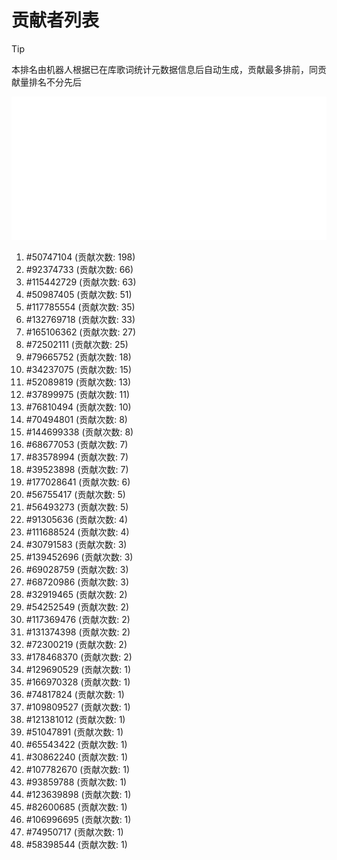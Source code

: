 # 贡献者列表

> [!TIP]
> 本排名由机器人根据已在库歌词统计元数据信息后自动生成，贡献最多排前，同贡献量排名不分先后

![贡献者头像画廊](./CONTRIBUTORS.svg)

1. #50747104 (贡献次数: 198)
2. #92374733 (贡献次数: 66)
3. #115442729 (贡献次数: 63)
4. #50987405 (贡献次数: 51)
5. #117785554 (贡献次数: 35)
6. #132769718 (贡献次数: 33)
7. #165106362 (贡献次数: 27)
8. #72502111 (贡献次数: 25)
9. #79665752 (贡献次数: 18)
10. #34237075 (贡献次数: 15)
11. #52089819 (贡献次数: 13)
12. #37899975 (贡献次数: 11)
13. #76810494 (贡献次数: 10)
14. #70494801 (贡献次数: 8)
15. #144699338 (贡献次数: 8)
16. #68677053 (贡献次数: 7)
17. #83578994 (贡献次数: 7)
18. #39523898 (贡献次数: 7)
19. #177028641 (贡献次数: 6)
20. #56755417 (贡献次数: 5)
21. #56493273 (贡献次数: 5)
22. #91305636 (贡献次数: 4)
23. #111688524 (贡献次数: 4)
24. #30791583 (贡献次数: 3)
25. #139452696 (贡献次数: 3)
26. #69028759 (贡献次数: 3)
27. #68720986 (贡献次数: 3)
28. #32919465 (贡献次数: 2)
29. #54252549 (贡献次数: 2)
30. #117369476 (贡献次数: 2)
31. #131374398 (贡献次数: 2)
32. #72300219 (贡献次数: 2)
33. #178468370 (贡献次数: 2)
34. #129690529 (贡献次数: 1)
35. #166970328 (贡献次数: 1)
36. #74817824 (贡献次数: 1)
37. #109809527 (贡献次数: 1)
38. #121381012 (贡献次数: 1)
39. #51047891 (贡献次数: 1)
40. #65543422 (贡献次数: 1)
41. #30862240 (贡献次数: 1)
42. #107782670 (贡献次数: 1)
43. #93859788 (贡献次数: 1)
44. #123639898 (贡献次数: 1)
45. #82600685 (贡献次数: 1)
46. #106996695 (贡献次数: 1)
47. #74950717 (贡献次数: 1)
48. #58398544 (贡献次数: 1)
